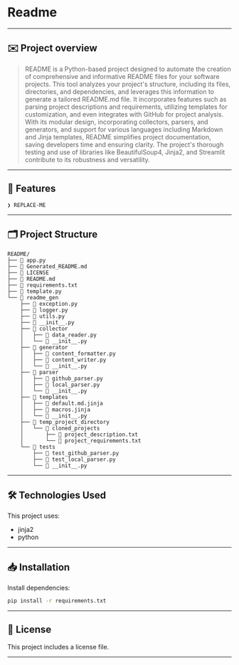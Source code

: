 # Readme

---
## ✉️ Project overview
> README is a Python-based project designed to automate the creation of comprehensive and informative README files for your software projects. This tool analyzes your project's structure, including its files, directories, and dependencies, and leverages this information to generate a tailored README.md file. It incorporates features such as parsing project descriptions and requirements, utilizing templates for customization, and even integrates with GitHub for project analysis. With its modular design, incorporating collectors, parsers, and generators, and support for various languages including Markdown and Jinja templates, README simplifies project documentation, saving developers time and ensuring clarity. The project's thorough testing and use of libraries like BeautifulSoup4, Jinja2, and Streamlit contribute to its robustness and versatility.


---

## 🍵 Features

<code>❯ REPLACE-ME</code>

---

## 🗂️ Project Structure
```
README/
├── 📄 app.py
├── 📄 Generated_README.md
├── 📄 LICENSE
├── 📄 README.md
├── 📄 requirements.txt
├── 📄 template.py
└── 📁 readme_gen
    ├── 📄 exception.py
    ├── 📄 logger.py
    ├── 📄 utils.py
    ├── 📄 __init__.py
    ├── 📁 collector
    │   ├── 📄 data_reader.py
    │   └── 📄 __init__.py
    ├── 📁 generator
    │   ├── 📄 content_formatter.py
    │   ├── 📄 content_writer.py
    │   └── 📄 __init__.py
    ├── 📁 parser
    │   ├── 📄 github_parser.py
    │   ├── 📄 local_parser.py
    │   └── 📄 __init__.py
    ├── 📁 templates
    │   ├── 📄 default.md.jinja
    │   ├── 📄 macros.jinja
    │   └── 📄 __init__.py
    ├── 📁 temp_project_directory
    │   └── 📁 cloned_projects
    │       ├── 📄 project_description.txt
    │       └── 📄 project_requirements.txt
    └── 📁 tests
        ├── 📄 test_github_parser.py
        ├── 📄 test_local_parser.py
        └── 📄 __init__.py

```
---

## 🛠️ Technologies Used
This project uses:
- jinja2
- python

---


## 📥 Installation

Install dependencies:

```bash
pip install -r requirements.txt
```



---
## 📄 License
This project includes a license file.


---